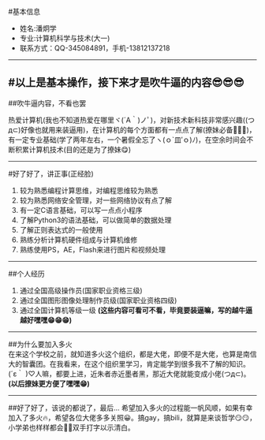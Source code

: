 #基本信息
- 姓名:潘炯学  
- 专业:计算机科学与技术(大一)
- 联系方式：QQ-345084891，手机-13812137218

-------
#以上是基本操作，接下来才是吹牛逼的内容😎😎😎 
------- 
##吹牛逼内容，不看也罢 
  
热爱计算机(我也不知道热爱在哪里ヾ(´A｀)ノﾟ)，对新技术新科技非常感兴趣((つд⊂)好像也就用来装逼用)，在计算机的每个方面都有一点点了解(撩妹必备🤔🤔🤔)，有一定专业基础(学了两年左右，一个暑假全忘了ヽ(ｏ`皿′ｏ)ﾉ)，在空余时间会不断积累计算机技术(目的还是为了撩妹😋)

-------
#好了好了，讲正事(正经脸)

1. 较为熟悉编程计算思维，对编程思维较为熟悉  
2. 较为熟悉网络安全管理，对一些网络协议有点了解
3. 有一定C语言基础，可以写一点点小程序
4. 了解Python3的语法基础，可以做简单的数据处理
5. 了解正则表达式的一般使用
6. 熟练分析计算机硬件组成与计算机维修
7. 熟练使用PS，AE，Flash来进行图片和视频处理

-------
##个人经历  

1. 通过全国高级操作员(国家职业资格三级)
2. 通过全国图形图像处理制作员级(国家职业资格四级)
3. 通过全国计算机等级一级
**(这些内容可看可不看，毕竟要装逼嘛，写的越牛逼越好嘿嘿😁😁😁)**

-------
##为什么要加入多火  
在来这个学校之前，就知道多火这个组织，都是大佬，即便不是大佬，也算是南信大的智囊团。在我看来，在这个组织里学习，肯定能学到很多我不了解的知识。(´ε｀ )♡人嘛，都要上进，近朱者赤近墨者黑，那近大佬就能变成小佬(つд⊂)。**(以后撩妹更方便了嘿嘿😁)**


-------
##好了好了，该说的都说了，最后...
希望加入多火的过程能一帆风顺，如果有幸加入了多火🔥，希望各位大佬多多关照😀。搞gay，搞bili，就算是来谈哲学😏😏，小学弟也样样都会🤗🤗双手打字以示清白。